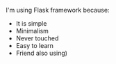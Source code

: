 I'm using Flask framework because:

* It is simple
* Minimalism
* Never touched
* Easy to learn
* Friend also using)

